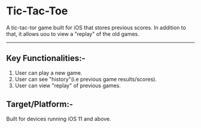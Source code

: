 # Tic-Tac-Toe

A tic-tac-tor game built for iOS that stores previous scores. In addition to that, it allows uou to view a "replay" of the old games.

***

## Key Functionalities:-

1. User can play a new game.
2. User can see "history"(i.e previous game results/scores).
3. User can view "replay" of previous games.

## Target/Platform:-

Built for devices running iOS 11 and above.
